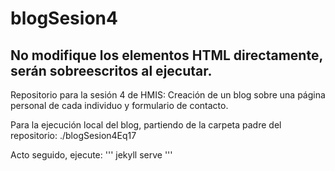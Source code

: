 # blogSesion4
## No modifique los elementos HTML directamente, serán sobreescritos al ejecutar.

Repositorio para la sesión 4 de HMIS: Creación de un blog sobre una página personal de cada individuo y formulario de contacto.

Para la ejecución local del blog, partiendo de la carpeta padre del repositorio:
./blogSesion4Eq17

Acto seguido, ejecute: 
'''
jekyll serve
'''

